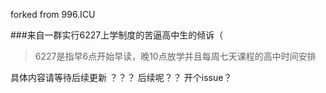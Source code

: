 forked from 996.ICU

###来自一群实行6227上学制度的苦逼高中生的倾诉（

>6227是指早6点开始早读，晚10点放学并且每周七天课程的高中时间安排

具体内容请等待后续更新
？？？
后续呢？？
开个issue？
